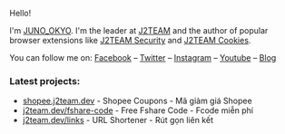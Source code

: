 Hello!

I'm [JUNO_OKYO](https://www.facebook.com/junookyo.vn). I'm the leader at [J2TEAM](https://www.facebook.com/J2TEAM-179034362668856) and the author of popular browser extensions like [J2TEAM Security](https://chrome.google.com/webstore/detail/j2team-security/hmlcjjclebjnfohgmgikjfnbmfkigocc) and [J2TEAM Cookies](https://chrome.google.com/webstore/detail/j2team-cookies/okpidcojinmlaakglciglbpcpajaibco).

You can follow me on: [Facebook](https://www.facebook.com/J2TEAM.ManhTuan/) – [Twitter](https://twitter.com/juno_okyo) – [Instagram](https://www.instagram.com/junookyo) – [Youtube](https://www.youtube.com/channel/UCAwAe6QpxefpEb1R_S5EiOQ) – [Blog](https://www.junookyo.com/)

### Latest projects:
- [shopee.j2team.dev](https://shopee.j2team.dev/) - Shopee Coupons - Mã giảm giá Shopee
- [j2team.dev/fshare-code](https://j2team.dev/fshare-code) - Free Fshare Code - Fcode miễn phí
- [j2team.dev/links](https://j2team.dev/links) - URL Shortener - Rút gọn liên kết
